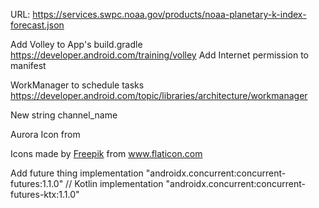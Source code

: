 URL: https://services.swpc.noaa.gov/products/noaa-planetary-k-index-forecast.json

Add Volley to App's build.gradle   https://developer.android.com/training/volley
Add Internet permission to manifest

WorkManager to schedule tasks
https://developer.android.com/topic/libraries/architecture/workmanager

New string channel_name

Aurora Icon from <div>Icons made by <a href="https://www.freepik.com" title="Freepik">Freepik</a> from <a href="https://www.flaticon.com/" title="Flaticon">www.flaticon.com</a></div>

Add future thing
implementation "androidx.concurrent:concurrent-futures:1.1.0"
    // Kotlin
    implementation "androidx.concurrent:concurrent-futures-ktx:1.1.0"